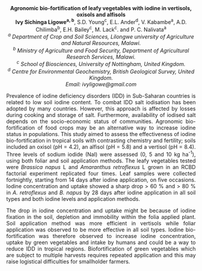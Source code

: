 <center><strong>Agronomic bio-fortification of leafy vegetables with iodine in
vertisols, oxisols and alfisols</strong>

<center><strong>Ivy Sichinga Ligowe<sup>a, b</sup></strong>, S.D. Young<sup>c</sup>, E.L. Ander<sup>d</sup>, V.
Kabambe<sup>a</sup>, A.D. Chilimba<sup>b</sup>, E.H. Bailey<sup>c</sup>, M. Lack<sup>c</sup>. and P. C.
Nalivata<sup>a</sup>

<center><i><sup>a</sup> Department of Crop and Soil Sciences, Lilongwe university of
Agriculture and Natural Resources, Malawi.</i>

<center><i><sup>b</sup> Ministry of Agriculture and Food Security, Department of
Agricultural Research Services, Malawi.</i>

<center><i><sup>c</sup> School of Biosciences, University of Nottingham, United Kingdom.</i>

<center><i><sup>d</sup> Centre for Environmental Geochemistry, British Geological Survey,
United Kingdom.</i>

<center><i>Email: ivyligowe@gmail.com</i>

<p style="text-align:justify">Prevalence of iodine deficiency disorders
(IDD) in Sub-Saharan countries is related to low soil iodine content. To
combat IDD salt iodisation has been adopted by many countries. However,
this approach is affected by losses during cooking and storage of salt.
Furthermore, availability of iodised salt depends on the socio-economic
status of communities. Agronomic bio-fortification of food crops may be
an alternative way to increase iodine status in populations. This study
aimed to assess the effectiveness of iodine bio-fortification in
tropical soils with contrasting chemistry and fertility; soils included
an oxisol (pH = 4.2), an alfisol (pH = 5.8) and a vertisol (pH = 8.4).
Three levels of sodium iodide (NaI) were assessed (0, 5 and 10 kg
ha<sup>-1</sup>), using both foliar and soil application methods. The leafy
vegetables tested were <i>Brassica napus</i> L and <i>Amaranthus retroflexus</i> L
grown in an RCBD factorial experiment replicated four times. Leaf
samples were collected fortnightly, starting from 14 days after iodine
application, on five occasions. Iodine concentration and uptake showed a
sharp drop &gt; 60 % and &gt; 80 % in <i>A. retroflexus</i> and <i>B. napus</i> by
28 days after iodine application in all soil types and both iodine
levels and application methods.

<p style="text-align:justify">The drop in iodine concentration and uptake might be because of iodine
fixation in the soil, depletion and immobility within the folia applied
plant. Soil application method was more efficient in vertisols while
foliar application was observed to be more effective in all soil types.
Iodine bio-fortification was therefore observed to increase iodine
concentration, uptake by green vegetables and intake by humans and could
be a way to reduce IDD in tropical regions. Biofortification of green
vegetables which are subject to multiple harvests requires repeated
application and this may raise logistical difficulties for smallholder
farmers.
